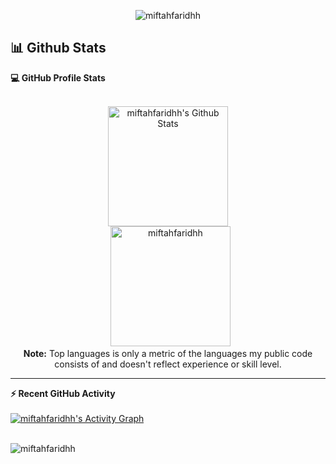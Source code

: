 <p align="center"> <img src="https://komarev.com/ghpvc/?username=miftahfaridhh&label=Profile%20views&color=0e75b6&style=flat" alt="miftahfaridhh" /> </p>

## 📊 Github Stats

  <summary><b>💻 GitHub Profile Stats</b></summary>
  <br/>
  <p align="center">
    <a href="https://github.com/miftahfaridh/"><img alt="miftahfaridhh's Github Stats" src="https://github-readme-stats.vercel.app/api?username=miftahfaridhh&show_icons=true&count_private=true&theme=algolia" height="192px"/></a>
<br/>
  &nbsp;
	  <img src="https://github-readme-stats.vercel.app/api/top-langs?username=miftahfaridhh&langs_count=10&show_icons=true&locale=en&layout=compact&theme=algolia" alt="miftahfaridhh" height="192px"/>
  <br/>
  <b>Note:</b> Top languages is only a metric of the languages my public code consists of and doesn't reflect experience or skill level.
  </p>

---

  <summary><b>⚡ Recent GitHub Activity</b></summary>
  <br/>
   <a href="https://github.com/miftahfaridhh"><img alt="miftahfaridhh's Activity Graph" src="https://activity-graph.herokuapp.com/graph?username=miftahfaridhh&custom_title=miftahfaridhh's%20Contribution%20Graph&theme=react-dark" /></a>
  <br/>

<br/>

<p><img align="center" src="https://github-readme-streak-stats.herokuapp.com/?user=miftahfaridhh&theme=dark" alt="miftahfaridhh" /></p>
